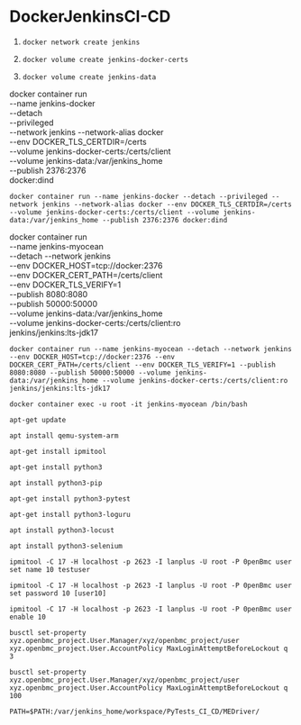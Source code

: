 # DockerJenkinsCI-CD

1. ```docker network create jenkins```

2. ```docker volume create jenkins-docker-certs```
   
3. ```docker volume create jenkins-data```

docker container run \
   --name jenkins-docker \
   --detach \
   --privileged \
   --network jenkins
   --network-alias docker \
   --env DOCKER_TLS_CERTDIR=/certs \
   --volume jenkins-docker-certs:/certs/client \
   --volume jenkins-data:/var/jenkins_home \
   --publish 2376:2376 \
   docker:dind
   
```docker container run --name jenkins-docker --detach --privileged --network jenkins --network-alias docker --env DOCKER_TLS_CERTDIR=/certs --volume jenkins-docker-certs:/certs/client --volume jenkins-data:/var/jenkins_home --publish 2376:2376 docker:dind```

docker container run \
   --name jenkins-myocean \
   --detach --network jenkins \
   --env DOCKER_HOST=tcp://docker:2376 \
   --env DOCKER_CERT_PATH=/certs/client \
   --env DOCKER_TLS_VERIFY=1 \
   --publish 8080:8080 \
   --publish 50000:50000 \
   --volume jenkins-data:/var/jenkins_home \
   --volume jenkins-docker-certs:/certs/client:ro \
   jenkins/jenkins:lts-jdk17
   
```docker container run --name jenkins-myocean --detach --network jenkins --env DOCKER_HOST=tcp://docker:2376 --env DOCKER_CERT_PATH=/certs/client --env DOCKER_TLS_VERIFY=1 --publish 8080:8080 --publish 50000:50000 --volume jenkins-data:/var/jenkins_home --volume jenkins-docker-certs:/certs/client:ro jenkins/jenkins:lts-jdk17```

```docker container exec -u root -it jenkins-myocean /bin/bash```

```apt-get update```

```apt install qemu-system-arm```

```apt-get install ipmitool```

```apt-get install python3```

```apt install python3-pip```

```apt-get install python3-pytest```

```apt-get install python3-loguru```

```apt install python3-locust```

```apt install python3-selenium```

```ipmitool -C 17 -H localhost -p 2623 -I lanplus -U root -P 0penBmc user set name 10 testuser```

```ipmitool -C 17 -H localhost -p 2623 -I lanplus -U root -P 0penBmc user set password 10 [user10]```

```ipmitool -C 17 -H localhost -p 2623 -I lanplus -U root -P 0penBmc user enable 10```

```busctl set-property xyz.openbmc_project.User.Manager/xyz/openbmc_project/user xyz.openbmc_project.User.AccountPolicy MaxLoginAttemptBeforeLockout q 3```

```busctl set-property xyz.openbmc_project.User.Manager/xyz/openbmc_project/user xyz.openbmc_project.User.AccountPolicy MaxLoginAttemptBeforeLockout q 100```

```PATH=$PATH:/var/jenkins_home/workspace/PyTests_CI_CD/MEDriver/```
